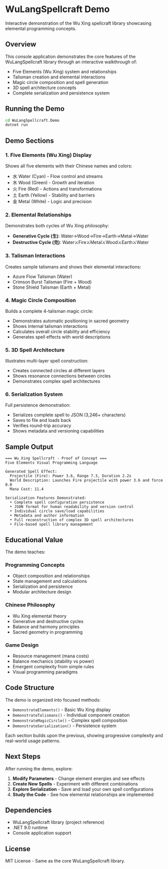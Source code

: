 # WuLangSpellcraft Demo

Interactive demonstration of the Wu Xing spellcraft library showcasing elemental programming concepts.

## Overview

This console application demonstrates the core features of the WuLangSpellcraft library through an interactive walkthrough of:

- Five Elements (Wu Xing) system and relationships
- Talisman creation and elemental interactions
- Magic circle composition and spell generation
- 3D spell architecture concepts
- Complete serialization and persistence system

## Running the Demo

```bash
cd WuLangSpellcraft.Demo
dotnet run
```

## Demo Sections

### 1. Five Elements (Wu Xing) Display
Shows all five elements with their Chinese names and colors:
- 水 Water (Cyan) - Flow control and streams
- 木 Wood (Green) - Growth and iteration  
- 火 Fire (Red) - Actions and transformations
- 土 Earth (Yellow) - Stability and barriers
- 金 Metal (White) - Logic and precision

### 2. Elemental Relationships
Demonstrates both cycles of Wu Xing philosophy:
- **Generative Cycle (生)**: Water→Wood→Fire→Earth→Metal→Water
- **Destructive Cycle (克)**: Water⚔Fire⚔Metal⚔Wood⚔Earth⚔Water

### 3. Talisman Interactions
Creates sample talismans and shows their elemental interactions:
- Azure Flow Talisman (Water)
- Crimson Burst Talisman (Fire + Wood)
- Stone Shield Talisman (Earth + Metal)

### 4. Magic Circle Composition
Builds a complete 4-talisman magic circle:
- Demonstrates automatic positioning in sacred geometry
- Shows internal talisman interactions
- Calculates overall circle stability and efficiency
- Generates spell effects with world descriptions

### 5. 3D Spell Architecture
Illustrates multi-layer spell construction:
- Creates connected circles at different layers
- Shows resonance connections between circles
- Demonstrates complex spell architectures

### 6. Serialization System
Full persistence demonstration:
- Serializes complete spell to JSON (3,246+ characters)
- Saves to file and loads back
- Verifies round-trip accuracy
- Shows metadata and versioning capabilities

## Sample Output

```
=== Wu Xing Spellcraft - Proof of Concept ===
Five Elements Visual Programming Language

Generated Spell Effect:
  Projectile (Fire): Power 3.6, Range 7.3, Duration 2.2s
  World Description: Launches Fire projectile with power 3.6 and force 0.0
  Mana Cost: 11.4

Serialization Features Demonstrated:
  • Complete spell configuration persistence
  • JSON format for human readability and version control
  • Individual circle save/load capabilities
  • Metadata and author information
  • Full reconstruction of complex 3D spell architectures
  • File-based spell library management
```

## Educational Value

The demo teaches:

### Programming Concepts
- Object composition and relationships
- State management and calculations
- Serialization and persistence
- Modular architecture design

### Chinese Philosophy
- Wu Xing elemental theory
- Generative and destructive cycles
- Balance and harmony principles
- Sacred geometry in programming

### Game Design
- Resource management (mana costs)
- Balance mechanics (stability vs power)
- Emergent complexity from simple rules
- Visual programming paradigms

## Code Structure

The demo is organized into focused methods:

- `DemonstrateElements()` - Basic Wu Xing display
- `DemonstrateTalismans()` - Individual component creation
- `DemonstrateMagicCircle()` - Complex spell composition
- `DemonstrateSerialization()` - Persistence system

Each section builds upon the previous, showing progressive complexity and real-world usage patterns.

## Next Steps

After running the demo, explore:

1. **Modify Parameters** - Change element energies and see effects
2. **Create New Spells** - Experiment with different combinations
3. **Explore Serialization** - Save and load your own spell configurations
4. **Study the Code** - See how elemental relationships are implemented

## Dependencies

- WuLangSpellcraft library (project reference)
- .NET 9.0 runtime
- Console application support

## License

MIT License - Same as the core WuLangSpellcraft library.
